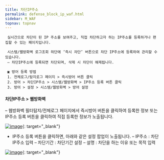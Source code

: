 ```yaml
---
title: 차단IP주소
permalink: defense_block_ip_waf.html
sidebar: M_WAF
topnav: topnav
---
```


     실시간으로 차단이 된 IP 주소를 보여주고, 직접 차단하고자 하는 IP주소를 등록하거나 편집할 수 있는 페이지입니다.

     시스템/웹방화벽 로그조회 하단에 ‘즉시 차단’ 버튼으로 차단 IP주소에 등록하여 관리할 수 있습니다.
     – 차단IP주소에 등록되면 차단되며, 삭제 시 차단이 해제됩니다.

     ▣ 방어 등록 방법
     1. 전체로그/탐지로그 페이지 > 즉시방어 버튼 클릭
     2. 방어 > 차단IP주소 > 시스템/웹방화벽 > IP주소 등록 버튼 클릭
     3. 방어 > 설정 > 시스템/웹방화벽 > 방어 설정

#### 차단IP주소 > 웹방화벽
– 웹방화벽 필터탐지/전체로그 페이지에서 즉시방어 버튼을 클릭하여 등록한 정보 또는 IP주소 등록 버튼을 클릭하여 직접 등록한 정보가 노출됩니다.

[![image](/docs/images/Manual/waf/defense/ip/1.png)](/docs/images/Manual/waf/defense/ip/1.png){: target="_blank"}
 

- IP주소 등록 버튼을 클릭하면, 아래와 같은 설정 팝업이 노출됩니다.
– IP주소 :  차단 IP주소 입력
– 차단기간 :  차단기간 설정
– 설명 : 차단을 하는 이유 또는 목적 입력

[![image](/docs/images/Manual/waf/defense/ip/2.png)](/docs/images/Manual/waf/defense/ip/2.png){: target="_blank"}